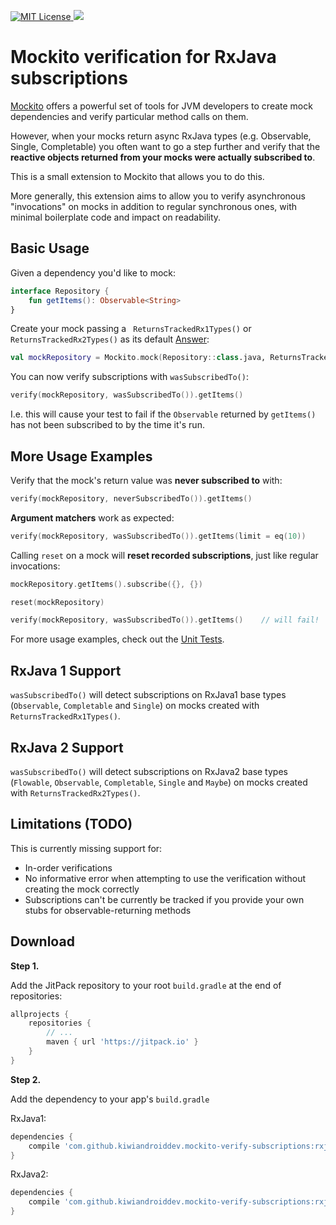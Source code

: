 [![MIT License](http://img.shields.io/badge/license-MIT-green.svg) ](https://github.com/mockito/mockito/blob/master/LICENSE)
[![](https://jitpack.io/v/kiwiandroiddev/mockito-verify-subscriptions.svg)](https://jitpack.io/#kiwiandroiddev/mockito-verify-subscriptions)

# Mockito verification for RxJava subscriptions

[Mockito](http://site.mockito.org/) offers a powerful set of tools for JVM developers to create mock dependencies and verify particular method calls on them.

However, when your mocks return async RxJava types (e.g. Observable, Single, Completable) you often want to go a step further and verify that the **reactive objects returned from your mocks were actually subscribed to**.

This is a small extension to Mockito that allows you to do this.

More generally, this extension aims to allow you to verify asynchronous "invocations" on mocks in addition to regular synchronous ones, with minimal boilerplate code and impact on readability.

Basic Usage
-----------

Given a dependency you'd like to mock:
```kotlin
interface Repository {
    fun getItems(): Observable<String>
}
```

Create your mock passing a `
ReturnsTrackedRx1Types()` or `ReturnsTrackedRx2Types()` as its default [Answer](https://static.javadoc.io/org.mockito/mockito-core/2.10.0/org/mockito/stubbing/Answer.html):
```kotlin
val mockRepository = Mockito.mock(Repository::class.java, ReturnsTrackedRx1Types())
```

You can now verify subscriptions with `wasSubscribedTo()`:

```kotlin
verify(mockRepository, wasSubscribedTo()).getItems()
```

I.e. this will cause your test to fail if the `Observable` returned by `getItems()` has not been subscribed to by the time it's run.

More Usage Examples
-------------------

Verify that the mock's return value was **never subscribed to** with:

```kotlin
verify(mockRepository, neverSubscribedTo()).getItems()
```

**Argument matchers** work as expected:

```kotlin
verify(mockRepository, wasSubscribedTo()).getItems(limit = eq(10))
```

Calling `reset` on a mock will **reset recorded subscriptions**, just like regular invocations:
```kotlin
mockRepository.getItems().subscribe({}, {})

reset(mockRepository)

verify(mockRepository, wasSubscribedTo()).getItems()    // will fail!
```

For more usage examples, check out the [Unit Tests](rxjava2/src/test/kotlin/nz/co/kiwiandroiddev/mockito/rxjava/verification/rxjava2/SubscribedToObservableTest.kt).

RxJava 1 Support
----------------

`wasSubscribedTo()` will detect subscriptions on RxJava1 base types (`Observable`, `Completable` and `Single`) on mocks created with `ReturnsTrackedRx1Types()`.

RxJava 2 Support
----------------

`wasSubscribedTo()` will detect subscriptions on RxJava2 base types (`Flowable`, `Observable`, `Completable`, `Single` and `Maybe`) on mocks created with `ReturnsTrackedRx2Types()`.

Limitations (TODO)
------------------

This is currently missing support for:
* In-order verifications
* No informative error when attempting to use the verification without creating the mock correctly
* Subscriptions can't be currently be tracked if you provide your own stubs for observable-returning methods

Download
--------

**Step 1.**

Add the JitPack repository to your root `build.gradle` at the end of repositories:

```groovy
allprojects {
    repositories {
        // ...
        maven { url 'https://jitpack.io' }
    }
}
```
**Step 2.**

Add the dependency to your app's `build.gradle`

RxJava1:

```groovy
dependencies {
    compile 'com.github.kiwiandroiddev.mockito-verify-subscriptions:rxjava1:v0.2-alpha'
}
```

RxJava2:
```groovy
dependencies {
    compile 'com.github.kiwiandroiddev.mockito-verify-subscriptions:rxjava2:v0.2-alpha'
}
```
